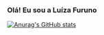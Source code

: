 ### Olá! Eu sou a Luíza Furuno
[![Anurag's GitHub stats](https://github-readme-stats.vercel.app/api?username=anuraghazra)](https://github.com/furunoluiza/github-readme-stats)

